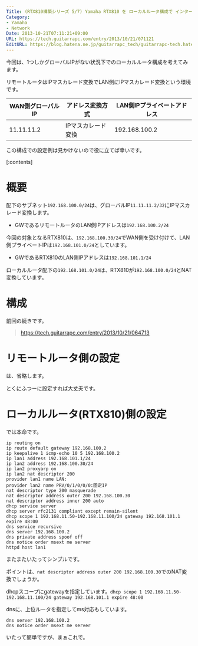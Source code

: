 ```yaml
---
Title: (RTX810構築シリーズ 5/7) Yamaha RTX810 を ローカルルータ構成で インターネット接続してみよう (NAT環境)
Category:
- Yamaha
- Network
Date: 2013-10-21T07:11:21+09:00
URL: https://tech.guitarrapc.com/entry/2013/10/21/071121
EditURL: https://blog.hatena.ne.jp/guitarrapc_tech/guitarrapc-tech.hatenablog.com/atom/entry/12921228815711165631
---
```


今回は、1つしかグローバルIPがない状況下でのローカルルータ構成を考えてみます。

リモートルータはIPマスカレード変換でLAN側にIPマスカレード変換という環境です。

|WAN側グローバルIP|アドレス変換方式|LAN側IPプライベートアドレス|
|----|----|----|
|11.11.11.2|IPマスカレード変換|192.168.100.2|

この構成での設定例は見かけないので役に立てば幸いです。

[:contents]

# 概要

配下のサブネット`192.168.100.0/24`は、グローバルIP`11.11.11.2/32`にIPマスカレード変換します。

- GWであるリモートルータのLAN側IPアドレスは`192.168.100.2/24`

今回の対象となるRTX810は、`192.168.100.30/24`でWAN側を受け付けて、LAN側プライベートIPは`192.168.101.0/24`としています。

- GWであるRTX810のLAN側IPアドレスは`192.168.101.1/24`

ローカルルータ配下の`192.168.101.0/24`は、RTX810が`192.168.100.0/24`とNAT変換しています。

# 構成

前回の続きです。

> https://tech.guitarrapc.com/entry/2013/10/21/064713


# リモートルータ側の設定

は、省略します。

とくにふつーに設定すれば大丈夫です。

# ローカルルータ(RTX810)側の設定

では本命です。

```
ip routing on
ip route default gateway 192.168.100.2
ip keepalive 1 icmp-echo 10 5 192.168.100.2
ip lan1 address 192.168.101.1/24
ip lan2 address 192.168.100.30/24
ip lan2 proxyarp on
ip lan2 nat descriptor 200
provider lan1 name LAN:
provider lan2 name PRV/0/1/0/0/0:固定IP
nat descriptor type 200 masquerade
nat descriptor address outer 200 192.168.100.30
nat descriptor address inner 200 auto
dhcp service server
dhcp server rfc2131 compliant except remain-silent
dhcp scope 1 192.168.11.50-192.168.11.100/24 gateway 192.168.101.1 expire 48:00
dns service recursive
dns server 192.168.100.2
dns private address spoof off
dns notice order msext me server
httpd host lan1

```

またまたいたってシンプルです。

ポイントは、`nat descriptor address outer 200 192.168.100.30`でのNAT変換でしょうか。

dhcpスコープにgatewayを指定しています。`dhcp scope 1 192.168.11.50-192.168.11.100/24 gateway 192.168.101.1 expire 48:00`

dnsに、上位ルータを指定してms対応もしています。

```
dns server 192.168.100.2
dns notice order msext me server
```

いたって簡単ですが、まぁこれで。
